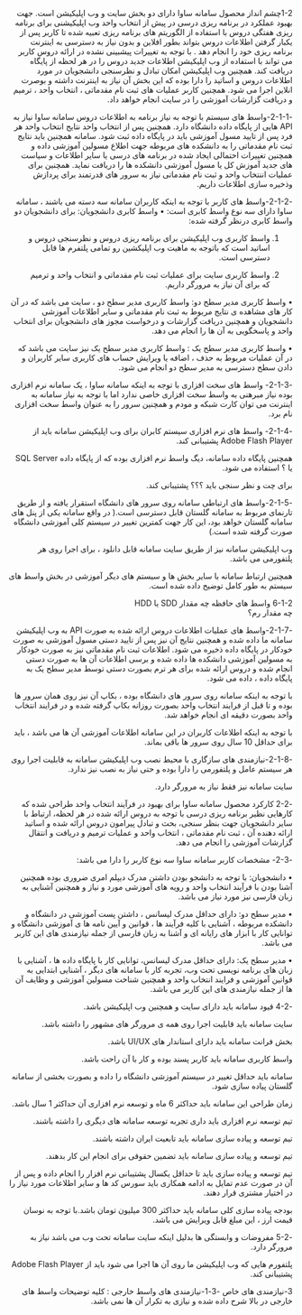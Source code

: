 <div dir="rtl">

1-2چشم انداز محصول
سامانه ساوا دارای دو بخش سایت و وب اپلیکیشن است. جهت بهبود عملکرد در برنامه ریزی درسی در پیش از انتخاب واحد وب اپلیکیشنی برای برنامه ریزی هفتگی دروس با استفاده از الگوریتم های برنامه ریزی تعبیه شده تا کاربر پس از یکبار گرفتن اطلاعات دروس بتواند بطور افلاین و بدون نیاز به دسترسی به اینترنت برنامه ریزی خود را انجام دهد . با توجه به تغییرات پیشبینی نشده در ارائه دروس کاربر می تواند با استفاده از وب اپلیکیشن اطلاعات جدید دروس را در هر لحظه از پایگاه دریافت کند.  همچنین وب اپلیکیشن امکان تبادل و نظرسنجی دانشجویان در مورد اطلاعات دروس و اساتید را دارا بوده که این بخش آن نیاز به اینترنت داشته و بوصرت انلاین اجرا می شود.
همچنین کاربر عملیات های ثبت نام مقدماتی ، انتخاب واحد ، ترمیم و دریافت گزارشات آموزشی را در سایت انجام خواهد داد.

-2-1-1-واسط های سیستم
با توجه به نیاز برنامه به اطلاعات دروس سامانه ساوا نیاز به API هایی از پایگاه داده دانشگاه دارد. همچنین پس از انتخاب واحد نتایج انتخاب واحد هر فرد پس از تایید مسول آموزشی باید در پایگاه داده ثبت شود.
سامانه همچنین باید نتایج ثبت نام مقدماتی را به دانشکده های مربوطه جهت اطلاع مسولین آموزشی داده و همچنین تغییرات احتمالی ایجاد شده در برنامه های درسی یا سایر اطلاعات و سیاست های جدید آموزش کل یا مسول آموزشی دانشکده ها را دریافت نماید.
همچنین برای عملیات اننتخاب واحد و ثبت نام مقدماتی نیاز به سرور های قدرتمند برای پردازش وذخیره سازی اطلاعات داریم.

-2-1-2-واسط های کاربر
با توجه به اینکه کاربران سامانه سه دسته می باشند ، سامانه ساوا دارای سه نوع واسط کابری است:
•	واسط کابری دانشجویان: برای دانشجویان دو واسط کابری درنظر گرفته شده:

1.	واسط کاربری وب اپلیکیشن برای برنامه ریزی دروس و نظرسنجی دروس و اساتید است که باتوجه به ماهیت وب اپلیکشین رو تمامی پلتفرم ها قابل دسترسی است.

2.	واسط کاربری سایت برای عملیات ثبت نام مقدماتی و انتخاب واحد و ترمیم که برای آن نیاز به مرورگر داریم.

•	واسط کاربری مدیر سطح دو: واسط کاربری مدیر سطح دو ، سایت می باشد که در آن کار های مشاهده ی نتایج مربوط به ثبت نام مقدماتی و سایر اطلاعات آموزشی دانشجویان و همچنین دریافت گزارشات و درخواست مجوز های دانشجویان برای انتخاب واحد و پاسخگویی به آن ها را انجام می دهد.

•	واسط کاربری مدیر سطح یک : واسط کاربری مدیر سطح یک نیز سایت می باشد که در آن عملیات مربوط به حذف ، اضافه یا ویرایش حساب های کاربری سایر کاربران و دادن سطح دسترسی به مدیر سطح دو انجام می شود.

-2-1-3- واسط های سخت افزاری
با توجه به اینکه سامانه ساوا ، یک سامانه نرم افزاری بوده نیاز مبرهنی به واسط سخت افزاری خاصی ندارد اما با توجه به نیاز سامانه به اینترنت می توان کارت شبکه و مودم و همچنین سرور را به عنوان واسط سخت افزاری نام برد.

-2-1-4- واسط های نرم افزاری
سیستم کابران برای وب اپلیکیشن سامانه  باید از  Adobe Flash Player پشتیبانی کند.

همچنین پایگاه داده سامانه، دیگ واسط نرم افزاری بوده که از پایگاه داده  SQL Server یا ؟ استفاده می شود.

برای چت و نظر سنجی باید ؟؟؟ پشتیبانی کند.

-2-1-5-واسط های ارتباطی
سامانه روی سرور های دانشگاه استقرار یافته و از طریق تارنمای مربوط به سامانه گلستان قابل دسترسی است.( در واقع سامانه یکی از پنل های سامانه گلستان خواهد بود، این کار جهت کمترین تغییر در سیستم کلی آموزشی دانشگاه صورت گرفته شده است.)

وب اپلیکیشن سامانه نیز از طریق سایت سامانه قابل دانلود ، برای اجرا روی هر پلتفورمی می باشد.

همچنین ارتباط سامانه با سایر بخش ها و سیستم های دیگر آموزشی در بخش واسط های سیستم به طور کامل توضیح داده شده است.

6-1-2 واسط های حافظه
 چه مقدار SDD یا  HDD  
 چه مقدار رم؟
 
-2-1-7-واسط های عملیات 
اطلاعات دروس ارائه شده به صورت  API به وب اپلیکیشن سامانه ما داده شده و همچنین نتایج آن نیز پس از تایید دستی مسول آموزشی به صورت خودکار در پایگاه داده ذخیره می شود.
اطلاعات ثبت نام مقدماتی نیز به صورت خودکار به مسولین آموزشی دانشکده ها داده شده و برسی اطلاعات آن ها به صورت دستی انجام شده و دروس ارائه شده برای هر ترم بصورت دستی توسط مدیر سطح یک به پایگاه داده ، داده می شود.

با توجه به اینکه سامانه روی سرور های دانشگاه بوده ، بکاپ آن نیز روی همان سرور ها بوده و تا قبل از فرایند انتخاب واحد بصورت روزانه بکاپ گرفته شده و در فرایند انتخاب واحد بصورت دقیقه ای انجام خواهد شد.

با توجه به اینکه اطلاعات کاربران در این سامانه اطلاعات آموزشی آن ها می باشد ، باید برای حداقل 10 سال روی سرور ها باقی بماند.

-2-1-8-نیازمندی های سازگاری با محیط نصب 
 وب اپلیکیشن سامانه به قابلیت اجرا روی هر سیستم عامل و پلتفورمی را دارا بوده و حتی نیاز به نصب نیز ندارد.
 
سایت سامانه نیز فقط نیاز به مرورگر دارد.

-2-2 کارکرد محصول
سامانه ساوا برای بهبود در فرآیند انتخاب واحد طراحی شده که کارهایی نظیر برنامه ریزی درسی با توجه به دروس ارائه شده در هر لحظه، ارتباط با سایر دانشجویان جهت بنظر سنجی، بحث و تبادل پیرامون دروس ارائه شده و اساتید ارائه دهنده آن ، ثبت نام مقدماتی ، انتخاب واحد و عملیات ترمیم و دریافت و انتقال گزارشات آموزشی را انجام می دهد.

-2-3- مشخصات کاربر
سامانه ساوا سه نوع کاربر را دارا می باشد:

•	دانشجویان: با توجه به دانشجو بودن داشتن مدرک دیپلم امری ضروری بوده همچنین آشنا بودن با فرآیند انتخاب واحد و رویه های آموزشی مورد و نیاز  و همچنین آشنایی به زبان فارسی نیز مورد نیاز می باشد.

•	مدیر سطح دو: دارای حداقل مدرک لیسانس ، داشتن پست آموزشی در دانشگاه و دانشکده مربوطه ، آشنایی با کلیه فرآیند ها ، قوانین و آیین نامه ها ی آموزشی دانشگاه و توانایی کار با ابزار های رایانه ای و آشنا به زبان فارسی از جمله نیازمندی های این کاربر می باشد.

•	مدیر سطح یک: دارای حداقل مدرک لیسانس، توانایی کار با پایگاه داده ها ، آشنایی با زبان های برنامه نویسی تحت وب، تجربه کار با سامانه های دیگر ، آشنایی ابتدایی به قوانین آموزشی و فرایند انتخاب واحد و همچنین شناخت مسولین آموزشی و وظایف آن ها از جمله نیازمندی های این کاربر می باشد.

-4-2 قیود
سامانه باید دارای سایت و همچنین وب اپلیکیشن باشد.

سایت سامانه باید قابلیت اجرا روی همه ی مرورگر های مشهور را داشته باشد.

بخش فرانت سامانه باید دارای استاندار های UI/UX باشد.

واسط کاربری سامانه باید کاربر پسند بوده و کار با آن راحت باشد.

سامانه باید حداقل تغییر در سیستم آموزشی دانشگاه را داده و بصورت بخشی از سامانه گلستان پیاده سازی شود.

زمان طراحی این سامانه باید حداکثر 6 ماه و توسعه نرم افزاری آن حداکثر 1 سال باشد.

تیم توسعه نرم افزاری باید داری تجربه توسعه سامانه های دیگری را داشته باشند.

تیم توسعه و پیاده سازی سامانه باید تابعیت ایران داشته باشند.

تیم توسعه و پیاده سازی سامانه باید تضمین حقوقی برای انجام این کار بدهند.

تیم توسعه و پیاده سازی باید تا حداقل یکسال پشتیبانی نرم افزار را انجام داده و پس از آن در صورت عدم تمایل به ادامه همکاری باید سورس کد ها و سایر اطلاعات مورد نیاز را در اختیار مشتری قرار دهند.

بودجه پیاده سازی کلی سامانه باید حداکثر 300 میلیون تومان باشد.با توجه به نوسان قیمت ارز ، این مبلغ قابل ویرایش می باشد.

-5-2 مفروضات و وابستگی ها
بدلیل اینکه سایت سامانه تحت وب می باشد نیاز به مرورگر دارد.

پلتفورم هایی که وب اپلیکیشن ما روی آن ها اجرا می شود باید از Adobe Flash Player پشتیبانی کند.

3-نیازمندی های خاص
-3-1-نیازمندی های واسط خارجی : کلیه توضیحات واسط های خارجی در بالا شرح داده شده و نیازی به تکرار آن ها نمی باشد.



</div>
